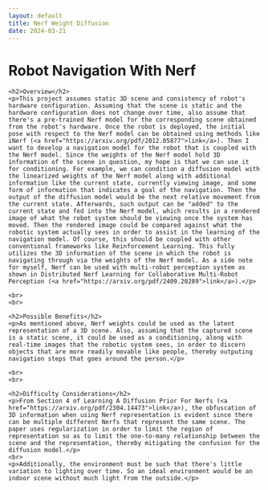 ```yaml
---
layout: default
title: Nerf Weight Diffusion
date: 2024-03-21
---
```

<div class="project-page">
  <div class="project-content">
    <h1>Robot Navigation With Nerf</h1>
    
    <h2>Overview</h2>
    <p>This project assumes static 3D scene and consistency of robot's hardware configuration. Assuming that the scene is static and the hardware configuration does not change over time, also assume that there's a pre-trained Nerf model for the corresponding scene obtained from the robot's hardware. Once the robot is deployed, the initial pose with respect to the Nerf model can be obtained using methods like iNerf (<a href="https://arxiv.org/pdf/2012.05877">link</a>). Then I want to develop a navigation model for the robot that is coupled with the Nerf model. Since the weights of the Nerf model hold 3D information of the scene in question, my hope is that we can use it for conditioning. For example, we can condition a diffusion model with the linearized weights of the Nerf model along with additional information like the current state, currently viewing image, and some form of information that indicates a goal of the navigation. Then the output of the diffusion model would be the next relative movement from the current state. Afterwards, such output can be "added" to the current state and fed into the Nerf model, which results in a rendered image of what the robot system should be viewing once the system has moved. Then the rendered image could be compared against what the robotic system actually sees in order to assist in the learning of the navigation model. Of course, this should be coupled with other conventional frameworks like Reinforcement Learning. This fully utilizes the 3D information of the scene in which the robot is navigating through via the weights of the Nerf model. As a side note for myself, Nerf can be used with multi-robot perception system as shown in Distributed Nerf Learning for Collaborative Multi-Robot Perception (<a href="https://arxiv.org/pdf/2409.20289">link</a>).</p>

    <br>
    <br>

    <h2>Possible Benefits</h2>
    <p>As mentioned above, Nerf weights could be used as the latent representation of a 3D scene. Also, assuming that the captured scene is a static scene, it could be used as a conditioning, along with real-time images that the robotic system sees, in order to discern objects that are more readily movable like people, thereby outputing navigation steps that goes around the person.</p>

    <br>
    <br>

    <h2>Difficulty Considerations</h2>
    <p>From Section 4 of Learning A Diffusion Prior For Nerfs (<a href="https://arxiv.org/pdf/2304.14473">link</a>), the obfuscation of 3D information when using Nerf representation is evident since there can be multiple different Nerfs that represent the same scene. The paper uses regularization in order to limit the region of representation so as to limit the one-to-many relationship between the scene and the representation, thereby mitigating the confusion for the diffusion model.</p>
    <br>
    <p>Additionally, the environment must be such that there's little variation to lighting over time. So an ideal environment would be an indoor scene without much light from the outside.</p>
  </div>
</div> 